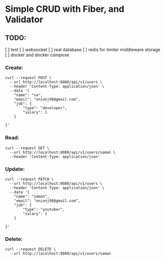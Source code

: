 
# Simple CRUD with Fiber, and Validator

## TODO:
[ ] test
[ ] websocket
[ ] real database
[ ] redis for limiter middleware storage
[ ] docker and docker compose

### Create:

```curl
curl --request POST \
  --url http://localhost:8080/api/v1/users \
  --header 'Content-Type: application/json' \
  --data '{
	"name": "sa",
	"email": "onionj98@gmail.com",
	"job": {
		"type": "developer",
		"salary": 1
	}

}'
```

### Read:

```curl
curl --request GET \
  --url http://localhost:8080/api/v1/users/saman \
  --header 'Content-Type: application/json'
```

### Update:

```curl
curl --request PATCH \
  --url http://localhost:8080/api/v1/users \
  --header 'Content-Type: application/json' \
  --data '{
	"name": "saman",
	"email": "onionj98@gmail.com",
	"job": {
		"type": "youtuber",
		"salary": 1
	}

}'
```

### Delete:

```curl
curl --request DELETE \
  --url http://localhost:8080/api/v1/users/saman
```